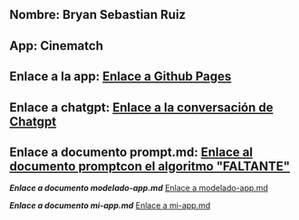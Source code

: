 **Nombre:** Bryan Sebastian Ruiz 
-

**App:**  Cinematch
-

**Enlace a la app:** [Enlace a Github Pages](https://bryansebastianruiz.github.io/entregas-practicas/index.html)
-

**Enlace a chatgpt:** [Enlace a la conversación de Chatgpt](https://chatgpt.com/share/6822618e-655c-8000-a378-bc1305acd36e)
-

**Enlace a documento prompt.md:** [Enlace al documento promptcon el algoritmo "FALTANTE"]()
-

***Enlace a documento modelado-app.md*** [Enlace a modelado-app.md](practica-12/modelado-app.md)

***Enlace a documento mi-app.md*** [Enlace a mi-app.md](practica-11/mi-app.md)